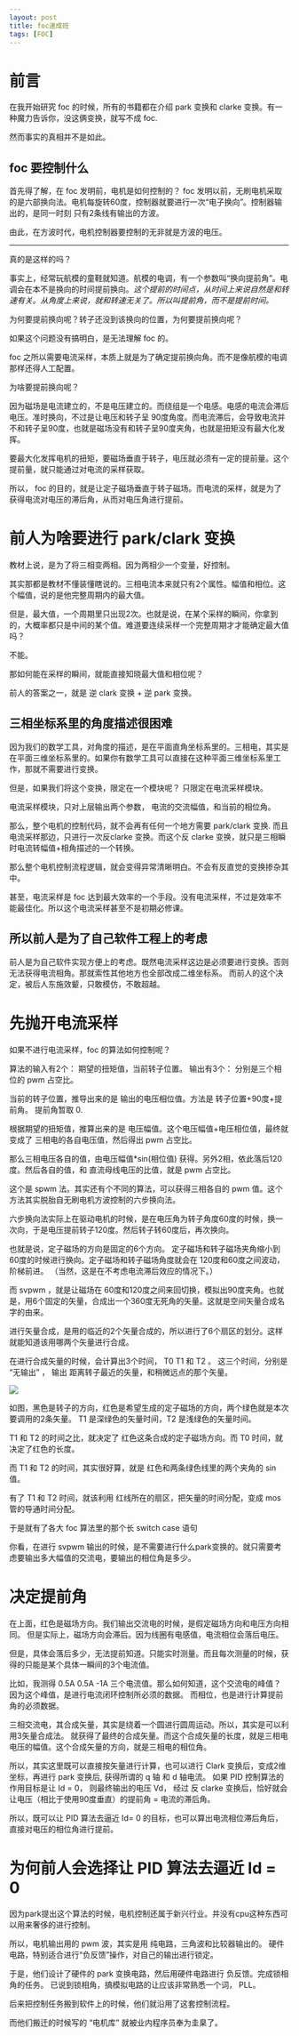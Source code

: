 ```yaml
---
layout: post
title: foc速成班
tags: [FOC]
---
```


# 前言

在我开始研究 foc 的时候，所有的书籍都在介绍 park 变换和 clarke 变换。有一种魔力告诉你，没这俩变换，就写不成 foc.

然而事实的真相并不是如此。

## foc 要控制什么

首先得了解，在 foc 发明前，电机是如何控制的？ foc 发明以前，无刷电机采取的是六部换向法。电机每旋转60度，控制器就要进行一次“电子换向”。控制器输出的，是同一时刻
只有2条线有输出的方波。

由此，在方波时代，电机控制器要控制的无非就是方波的电压。

---

真的是这样的吗？

事实上，经常玩航模的童鞋就知道。航模的电调，有一个参数叫“换向提前角”。电调会在本不是换向的时间提前换向。*这个提前的时间点，从时间上来说自然是和转速有关。从角度上来说，就和转速无关了。所以叫提前角，而不是提前时间。*

为何要提前换向呢？转子还没到该换向的位置，为何要提前换向呢？

如果这个问题没有搞明白，是无法理解 foc 的。

foc 之所以需要电流采样，本质上就是为了确定提前换向角。而不是像航模的电调那样还得人工配置。

为啥要提前换向呢？

因为磁场是电流建立的，不是电压建立的。而绕组是一个电感。电感的电流会滞后电压。准时换向，不过是让电压和转子呈 90度角度。而电流滞后，会导致电流并不和转子呈90度，也就是磁场没有和转子呈90度夹角，也就是扭矩没有最大化发挥。

要最大化发挥电机的扭矩，要磁场垂直于转子，电压就必须有一定的提前量。这个提前量，就只能通过对电流的采样获取。

所以， foc 的目的，就是让定子磁场垂直于转子磁场。而电流的采样，就是为了获得电流对电压的滞后角，从而对电压角进行提前。

# 前人为啥要进行 park/clark 变换

教材上说，是为了将三相变两相。因为两相少一个变量，好控制。

其实那都是教材不懂装懂瞎说的。三相电流本来就只有2个属性。幅值和相位。这个幅值，说的是他完整周期内的最大值。

但是，最大值，一个周期里只出现2次。也就是说，在某个采样的瞬间，你拿到的，大概率都只是中间的某个值。难道要连续采样一个完整周期才才能确定最大值吗？

不能。

那如何能在采样的瞬间，就能直接知晓最大值和相位呢？

前人的答案之一，就是 逆 clark 变换 + 逆 park 变换。


## 三相坐标系里的角度描述很困难

因为我们的数学工具，对角度的描述，是在平面直角坐标系里的。三相电，其实是在平面三维坐标系里的。如果你有数学工具可以直接在这种平面三维坐标系里工作，那就不需要进行变换。

但是，如果我们将这个变换，限定在一个模块呢？ 只限定在电流采样模块。

电流采样模块，只对上层输出两个参数， 电流的交流幅值，和当前的相位角。

那么，整个电机的控制代码，就不会再有任何一个地方需要 park/clark 变换. 而且电流采样那边，只进行一次反clarke 变换。而这个反 clarke 变换，就只是三相瞬时电流转幅值+相角描述的一个转换。

那么整个电机控制流程逻辑，就会变得异常清晰明白。不会有反直觉的变换掺杂其中。

甚至，电流采样是 foc 达到最大效率的一个手段。没有电流采样，不过是效率不能最佳化。所以这个电流采样甚至不是初期必修课。


## 所以前人是为了自己软件工程上的考虑

前人是为自己软件实现方便上的考虑。既然电流采样这边是必须要进行变换。否则无法获得电流相角。那就索性其他地方也全部改成二维坐标系。
而前人的这个决定，被后人东施效颦，只敢模仿，不敢超越。


# 先抛开电流采样

如果不进行电流采样，foc 的算法如何控制呢？

算法的输入有2个： 期望的扭矩值，当前转子位置。 输出有3个： 分别是三个相位的 pwm 占空比。

当前的转子位置，推导出来的是 输出的电压相位值。方法是 转子位置+90度+提前角。 提前角暂取 0.

根据期望的扭矩值，推算出来的是 电压幅值。这个电压幅值+电压相位值，最终就变成了 三相电的各自电压值，然后得出 pwm 占空比。

那么三相电压各自的值，由电压幅值*sin(相位值) 获得。另外2相，依此落后120度。然后各自的值，和 直流母线电压的比值，就是 pwm 占空比。

这个是 spwm 法。其实还有个不同的算法，可以获得三相各自的 pwm 值。这个方法其实脱胎自无刷电机方波控制的六步换向法。

六步换向法实际上在驱动电机的时候，是在电压角为转子角度60度的时候，换一次向，于是电压提前转子120度。然后转子转60度后，再次换向。

也就是说，定子磁场的方向是固定的6个方向。 定子磁场和转子磁场夹角缩小到60度的时候进行换向。定子磁场和转子磁场角度就会在 120度和60度之间波动，阶梯前进。
（当然，这是在不考虑电流滞后效应的情况下。）

而 svpwm ，就是让磁场在 60度和120度之间来回切换，模拟出90度夹角。也就是，用6个固定的矢量，合成出一个360度无死角的矢量。这就是空间矢量合成名字的由来。

进行矢量合成，是用的临近的2个矢量合成的，所以进行了6个扇区的划分。这样就能知道该用哪两个矢量进行合成。

在进行合成矢量的时候，会计算出3个时间， T0 T1 和 T2 。 这三个时间，分别是 “无输出” ， 输出 距离转子最近的矢量，和稍微远点的那个矢量。

![](/images/svpwm.png)

如图，黑色是转子的方向，红色是希望生成的定子磁场的方向，两个绿色就是本次要调用的2条矢量。
T1 是深绿色的矢量时间，T2 是浅绿色的矢量时间。

T1 和 T2 的时间之比，就决定了 红色这条合成的定子磁场方向。而 T0 时间，就决定了红色的长度。

而 T1 和 T2 的时间，其实很好算，就是 红色和两条绿色线里的两个夹角的 sin 值。


有了 T1 和 T2 时间，就该利用 红线所在的扇区，把矢量的时间分配，变成 mos 管的导通时间分配。

于是就有了各大 foc 算法里的那个长 switch case 语句


你看，在进行 svpwm 输出的时候，是不需要进行什么park变换的。就只需要考虑要输出多大幅值的交流电，要输出的相位角是多少。

# 决定提前角

在上面，红色是磁场方向。我们输出交流电的时候，是假定磁场方向和电压方向相同。
但是实际上，磁场方向会滞后。因为线圈有电感值，电流相位会落后电压。

但是，具体会落后多少，无法提前知道。只能实时测量。而且每次测量的时候，获得的只能是某个具体一瞬间的3个电流值。

比如，我测得 0.5A 0.5A -1A 三个电流值。那么如何知道，这个交流电的峰值？ 因为这个峰值，是进行电流闭环控制所必须的数据。 而相位，也是进行计算提前角的必须数据。

三相交流电，其合成矢量，其实是绕着一个圆进行圆周运动。所以，其实是可以利用3矢量合成法。
就获得了最终的合成矢量。而这个合成矢量的长度，就是三相电电压的幅值。这个合成矢量的方向，就是三相电的相位角。

所以，其实这里既可以直接按矢量进行计算，也可以进行 Clark 变换后，变成2维坐标，再进行 park 变换后, 获得所谓的 q 轴 和 d 轴电流。 如果 PID 控制算法的作用目标是让 Id = 0， 则最终输出的电压 Vd， 经过 反 clarke 变换后，恰好就会让电压（相比于使用90度垂直）的提前角 = 电流的滞后角。

所以，既可以让 PID 算法去逼近 Id= 0 的目标，也可以算出电流相位滞后角后，直接对电压的相位角进行提前。

# 为何前人会选择让 PID 算法去逼近 Id = 0

因为park提出这个算法的时候，电机控制还属于新兴行业。并没有cpu这种东西可以用来奢侈的进行控制。

所以，电机输出用的 pwm 波，其实是用 纯电路，三角波和比较器输出的。
硬件电路，特别适合进行“负反馈”操作，对自己的输出进行锁定。

于是，他们设计了硬件的 park 变换电路，然后用硬件电路进行 负反馈。完成锁相角的任务。
已说到锁相角，搞模拟电路的让应该非常熟悉一个词， PLL。

后来把控制任务搬到软件上的时候，他们就沿用了这套控制流程。

而他们搬迁的时候写的 “电机库” 就被业内程序员奉为圭臬了。

